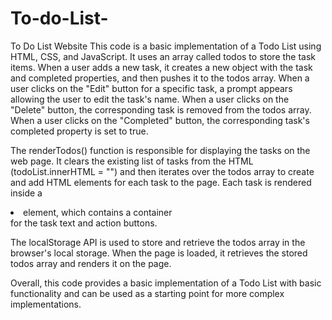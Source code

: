 # To-do-List-

To Do List Website
This code is a basic implementation of a Todo List using HTML, CSS, and JavaScript. It uses an array called todos to store the task items. When a user adds a new task, it creates a new object with the task and completed properties, and then pushes it to the todos array. When a user clicks on the "Edit" button for a specific task, a prompt appears allowing the user to edit the task's name. When a user clicks on the "Delete" button, the corresponding task is removed from the todos array. When a user clicks on the "Completed" button, the corresponding task's completed property is set to true.

The renderTodos() function is responsible for displaying the tasks on the web page. It clears the existing list of tasks from the HTML (todoList.innerHTML = "") and then iterates over the todos array to create and add HTML elements for each task to the page. Each task is rendered inside a <li> element, which contains a container <div> for the task text and action buttons.

The localStorage API is used to store and retrieve the todos array in the browser's local storage. When the page is loaded, it retrieves the stored todos array and renders it on the page.

Overall, this code provides a basic implementation of a Todo List with basic functionality and can be used as a starting point for more complex implementations.
